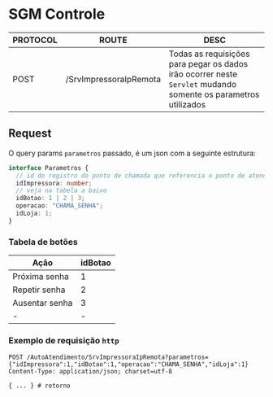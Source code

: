 # SGM Controle

| PROTOCOL | ROUTE                  | DESC                                                                                                           |
| -------- | ---------------------- | -------------------------------------------------------------------------------------------------------------- |
| POST     | /SrvImpressoraIpRemota | Todas as requisições para pegar os dados irão ocorrer neste `Servlet` mudando somente os parametros utilizados |

## Request

O query params `parametros` passado, é um json com a seguinte estrutura:

```ts
interface Parametros {
  // id do registro do ponto de chamada que referencia o ponto de atendimento
  idImpressora: number;
  // veja na tabela a baixo
  idBotao: 1 | 2 | 3;
  operacao: "CHAMA_SENHA";
  idLoja: 1;
}
```

### Tabela de botões

| Ação           | idBotao |
| -------------- | ------- |
| Próxima senha  | 1       |
| Repetir senha  | 2       |
| Ausentar senha | 3       |
| -              | -       |

### Exemplo de requisição `http`

```http
POST /AutoAtendimento/SrvImpressoraIpRemota?parametros={"idImpressora":1,"idBotao":1,"operacao":"CHAMA_SENHA","idLoja":1}
Content-Type: application/json; charset=utf-8

{ ... } # retorno
```
